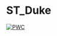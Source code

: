 # ST_Duke
[![PWC](https://img.shields.io/endpoint.svg?url=https://paperswithcode.com/badge/spatial-temporal-person-re-identification/person-re-identification-on-dukemtmc-reid)](https://paperswithcode.com/sota/person-re-identification-on-dukemtmc-reid?p=spatial-temporal-person-re-identification)
